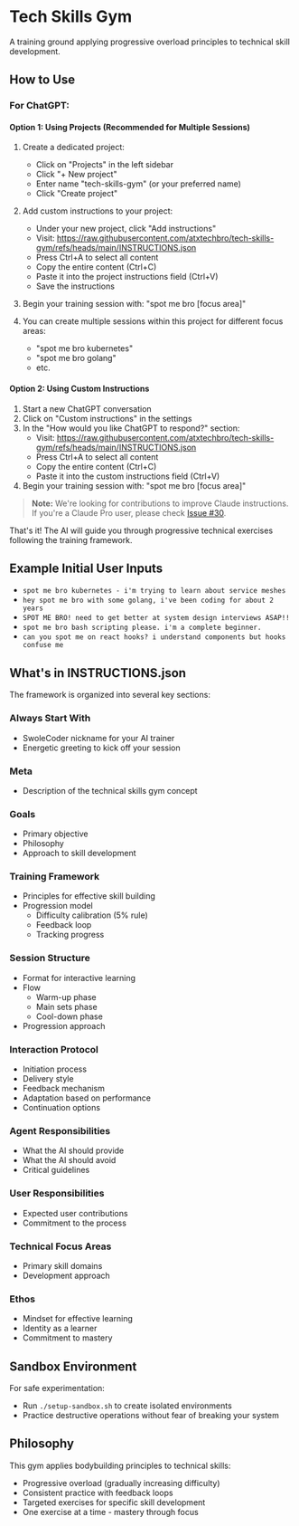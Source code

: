 # Tech Skills Gym

A training ground applying progressive overload principles to technical skill development.

## How to Use

### For ChatGPT:

#### Option 1: Using Projects (Recommended for Multiple Sessions)
1. Create a dedicated project:
   - Click on "Projects" in the left sidebar
   - Click "+ New project"
   - Enter name "tech-skills-gym" (or your preferred name)
   - Click "Create project"

2. Add custom instructions to your project:
   - Under your new project, click "Add instructions"
   - Visit: https://raw.githubusercontent.com/atxtechbro/tech-skills-gym/refs/heads/main/INSTRUCTIONS.json
   - Press Ctrl+A to select all content
   - Copy the entire content (Ctrl+C)
   - Paste it into the project instructions field (Ctrl+V)
   - Save the instructions

3. Begin your training session with: "spot me bro [focus area]"

4. You can create multiple sessions within this project for different focus areas:
   - "spot me bro kubernetes"
   - "spot me bro golang"
   - etc.

#### Option 2: Using Custom Instructions
1. Start a new ChatGPT conversation
2. Click on "Custom instructions" in the settings
3. In the "How would you like ChatGPT to respond?" section:
   - Visit: https://raw.githubusercontent.com/atxtechbro/tech-skills-gym/refs/heads/main/INSTRUCTIONS.json
   - Press Ctrl+A to select all content
   - Copy the entire content (Ctrl+C)
   - Paste it into the custom instructions field (Ctrl+V)
4. Begin your training session with: "spot me bro [focus area]"

> **Note:** We're looking for contributions to improve Claude instructions. If you're a Claude Pro user, please check [Issue #30](https://github.com/atxtechbro/tech-skills-gym/issues/30).

That's it! The AI will guide you through progressive technical exercises following the training framework.

## Example Initial User Inputs

- `spot me bro kubernetes - i'm trying to learn about service meshes`
- `hey spot me bro with some golang, i've been coding for about 2 years`
- `SPOT ME BRO! need to get better at system design interviews ASAP!!`
- `spot me bro bash scripting please. i'm a complete beginner.`
- `can you spot me on react hooks? i understand components but hooks confuse me`

## What's in INSTRUCTIONS.json

The framework is organized into several key sections:

### Always Start With
- SwoleCoder nickname for your AI trainer
- Energetic greeting to kick off your session

### Meta
- Description of the technical skills gym concept

### Goals
- Primary objective
- Philosophy
- Approach to skill development

### Training Framework
- Principles for effective skill building
- Progression model
  - Difficulty calibration (5% rule)
  - Feedback loop
  - Tracking progress

### Session Structure
- Format for interactive learning
- Flow
  - Warm-up phase
  - Main sets phase
  - Cool-down phase
- Progression approach

### Interaction Protocol
- Initiation process
- Delivery style
- Feedback mechanism
- Adaptation based on performance
- Continuation options

### Agent Responsibilities
- What the AI should provide
- What the AI should avoid
- Critical guidelines

### User Responsibilities
- Expected user contributions
- Commitment to the process

### Technical Focus Areas
- Primary skill domains
- Development approach

### Ethos
- Mindset for effective learning
- Identity as a learner
- Commitment to mastery

## Sandbox Environment

For safe experimentation:
- Run `./setup-sandbox.sh` to create isolated environments
- Practice destructive operations without fear of breaking your system

## Philosophy

This gym applies bodybuilding principles to technical skills:
- Progressive overload (gradually increasing difficulty)
- Consistent practice with feedback loops
- Targeted exercises for specific skill development
- One exercise at a time - mastery through focus
